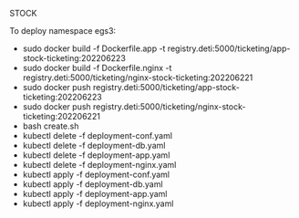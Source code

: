 STOCK

To deploy namespace egs3:
 - sudo docker build -f Dockerfile.app -t registry.deti:5000/ticketing/app-stock-ticketing:202206223
 - sudo docker build -f Dockerfile.nginx -t registry.deti:5000/ticketing/nginx-stock-ticketing:202206221
 - sudo docker push registry.deti:5000/ticketing/app-stock-ticketing:202206223
 - sudo docker push registry.deti:5000/ticketing/nginx-stock-ticketing:202206221
 - bash create.sh
 - kubectl delete -f deployment-conf.yaml
 - kubectl delete -f deployment-db.yaml
 - kubectl delete -f deployment-app.yaml 
 - kubectl delete -f deployment-nginx.yaml
 - kubectl apply -f deployment-conf.yaml
 - kubectl apply -f deployment-db.yaml
 - kubectl apply -f deployment-app.yaml 
 - kubectl apply -f deployment-nginx.yaml